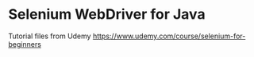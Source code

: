 # Selenium WebDriver for Java
Tutorial files from Udemy https://www.udemy.com/course/selenium-for-beginners
